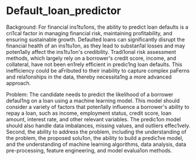 # Default_loan_predictor
Background: For financial ins1tu1ons, the ability to predict loan defaults is a cri1cal factor
in managing financial risk, maintaining profitability, and ensuring sustainable growth.
Defaulted loans can significantly disrupt the financial health of an ins1tu1on, as they lead to
substan1al losses and may poten1ally affect the ins1tu1on's credibility. Tradi1onal risk
assessment methods, which largely rely on a borrower's credit score, income, and collateral,
have not been en1rely efficient in predic1ng loan defaults. This inefficiency could be
aFributed to their inability to capture complex paFerns and rela1onships in the data,
thereby necessita1ng a more advanced approach.



Problem: The candidate needs to predict the likelihood of a borrower defaul1ng on a loan
using a machine learning model. This model should consider a variety of factors that
poten1ally influence a borrower's ability to repay a loan, such as income, employment
status, credit score, loan amount, interest rate, and other relevant variables. The predic1on
model should also handle data imbalances, missing values, and outliers effec1vely.
Second, the ability to address the problem, including the understanding of the problem, the
proposed solu1on, the ability to build a predic1ve model, and the understanding of machine
learning algorithms, data analysis, data pre-processing, feature engineering, and model
evalua1on methods.

